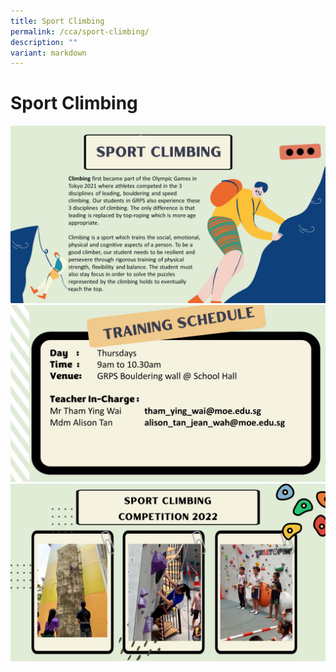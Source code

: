 ```yaml
---
title: Sport Climbing
permalink: /cca/sport-climbing/
description: ""
variant: markdown
---
```

# Sport Climbing

![](/images/CCAs/SportClimbing/2024_SportClimbing_Slide1.JPG)
![](/images/CCAs/SportClimbing/Sport_Climbing_Slide_2.jpg)
![](/images/CCAs/SportClimbing/2024_SportClimbing_Slide3.JPG)